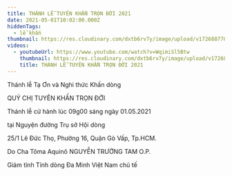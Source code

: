```yaml
---
title: THÁNH LỄ TUYÊN KHẤN TRỌN ĐỜI 2021
date: 2021-05-01T10:02:00.000Z
hiddenTags:
  - lễ khấn
thumbnail: https://res.cloudinary.com/dxtb6rv7y/image/upload/v1726887709/khan_dong_2021_mahs9n.jpg
videos:
  - youtubeUrl: https://www.youtube.com/watch?v=WqimiSl5Btw
    thumbnail: https://res.cloudinary.com/dxtb6rv7y/image/upload/v1726887520/le_khan_2022_mymp2c.jpg
    title: THÁNH LỄ TUYÊN KHẤN TRỌN ĐỜI 2021
---
```

Thánh lễ Tạ Ơn và Nghi thức Khấn dòng

QUÝ CHỊ TUYÊN KHẤN TRỌN ĐỜI 

Thánh lễ cử hành lúc 09g00 sáng ngày 01.05.2021

tại Nguyện đường Trụ sở Hội dòng

25/1 Lê Đức Thọ, Phường 16, Quận Gò Vấp, Tp.HCM.

Do Cha Tôma Aquinô NGUYỄN TRƯỜNG TAM O.P.

Giám tỉnh Tỉnh dòng Đa Minh Việt Nam chủ tế
